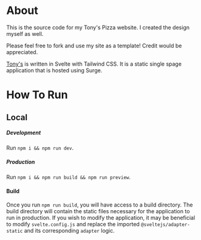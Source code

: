 # About

This is the source code for my Tony's Pizza website. I created the design myself as well.

Please feel free to fork and use my site as a template! Credit would be appreciated.

[Tony's](https://tonys-pizza.surge.sh/) is written in Svelte with Tailwind CSS. It is a static single spage application that is hosted using Surge.

# How To Run

## Local

##### Development
Run `npm i && npm run dev`.

##### Production
Run `npm i && npm run build && npm run preview`.

#### Build

Once you run `npm run build`, you will have access to a build directory. The build directory will contain the static files necessary for the application to run in production. If you wish to modify the application, it may be beneficial to modify `svelte.config.js` and replace the imported `@sveltejs/adapter-static` and its corresponding `adapter` logic.